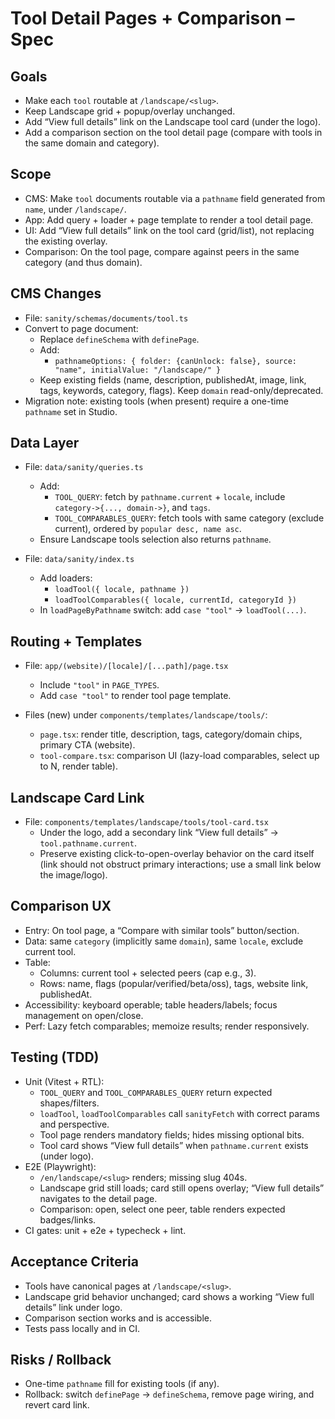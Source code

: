 # Tool Detail Pages + Comparison – Spec

## Goals
- Make each `tool` routable at `/landscape/<slug>`.
- Keep Landscape grid + popup/overlay unchanged.
- Add “View full details” link on the Landscape tool card (under the logo).
- Add a comparison section on the tool detail page (compare with tools in the same domain and category).

## Scope
- CMS: Make `tool` documents routable via a `pathname` field generated from `name`, under `/landscape/`.
- App: Add query + loader + page template to render a tool detail page.
- UI: Add “View full details” link on the tool card (grid/list), not replacing the existing overlay.
- Comparison: On the tool page, compare against peers in the same category (and thus domain).

## CMS Changes
- File: `sanity/schemas/documents/tool.ts`
- Convert to page document:
  - Replace `defineSchema` with `definePage`.
  - Add:
    - `pathnameOptions: { folder: {canUnlock: false}, source: "name", initialValue: "/landscape/" }`
  - Keep existing fields (name, description, publishedAt, image, link, tags, keywords, category, flags). Keep `domain` read-only/deprecated.
- Migration note: existing tools (when present) require a one-time `pathname` set in Studio.

## Data Layer
- File: `data/sanity/queries.ts`
  - Add:
    - `TOOL_QUERY`: fetch by `pathname.current` + `locale`, include `category->{..., domain->}`, and `tags`.
    - `TOOL_COMPARABLES_QUERY`: fetch tools with same category (exclude current), ordered by `popular desc, name asc`.
  - Ensure Landscape tools selection also returns `pathname`.

- File: `data/sanity/index.ts`
  - Add loaders:
    - `loadTool({ locale, pathname })`
    - `loadToolComparables({ locale, currentId, categoryId })`
  - In `loadPageByPathname` switch: add `case "tool"` -> `loadTool(...)`.

## Routing + Templates
- File: `app/(website)/[locale]/[...path]/page.tsx`
  - Include `"tool"` in `PAGE_TYPES`.
  - Add `case "tool"` to render tool page template.

- Files (new) under `components/templates/landscape/tools/`:
  - `page.tsx`: render title, description, tags, category/domain chips, primary CTA (website).
  - `tool-compare.tsx`: comparison UI (lazy-load comparables, select up to N, render table).

## Landscape Card Link
- File: `components/templates/landscape/tools/tool-card.tsx`
  - Under the logo, add a secondary link “View full details” -> `tool.pathname.current`.
  - Preserve existing click-to-open-overlay behavior on the card itself (link should not obstruct primary interactions; use a small link below the image/logo).

## Comparison UX
- Entry: On tool page, a “Compare with similar tools” button/section.
- Data: same `category` (implicitly same `domain`), same `locale`, exclude current tool.
- Table:
  - Columns: current tool + selected peers (cap e.g., 3).
  - Rows: name, flags (popular/verified/beta/oss), tags, website link, publishedAt.
- Accessibility: keyboard operable; table headers/labels; focus management on open/close.
- Perf: Lazy fetch comparables; memoize results; render responsively.

## Testing (TDD)
- Unit (Vitest + RTL):
  - `TOOL_QUERY` and `TOOL_COMPARABLES_QUERY` return expected shapes/filters.
  - `loadTool`, `loadToolComparables` call `sanityFetch` with correct params and perspective.
  - Tool page renders mandatory fields; hides missing optional bits.
  - Tool card shows “View full details” when `pathname.current` exists (under logo).
- E2E (Playwright):
  - `/en/landscape/<slug>` renders; missing slug 404s.
  - Landscape grid still loads; card still opens overlay; “View full details” navigates to the detail page.
  - Comparison: open, select one peer, table renders expected badges/links.
- CI gates: unit + e2e + typecheck + lint.

## Acceptance Criteria
- Tools have canonical pages at `/landscape/<slug>`.
- Landscape grid behavior unchanged; card shows a working “View full details” link under logo.
- Comparison section works and is accessible.
- Tests pass locally and in CI.

## Risks / Rollback
- One-time `pathname` fill for existing tools (if any).
- Rollback: switch `definePage` -> `defineSchema`, remove page wiring, and revert card link.
